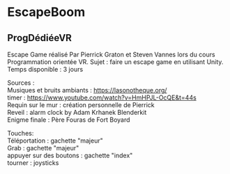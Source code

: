 # EscapeBoom
## ProgDédiéeVR

Escape Game réalisé Par Pierrick Graton et Steven Vannes lors du cours Programmation orientée VR.
Sujet : faire un escape game en utilisant Unity.
Temps disponible : 3 jours


Sources :   
   Musiques et bruits ambiants : https://lasonotheque.org/  
   timer : https://www.youtube.com/watch?v=HmHPJL-OcQE&t=44s  
   Requin sur le mur : création personnelle de Pierrick  
   Reveil : alarm clock by Adam Krhanek Blenderkit  
   Enigme finale : Père Fouras de Fort Boyard  

Touches:   
     Téléportation : gachette "majeur"  
     Grab : gachette "majeur"  
     appuyer sur des boutons : gachette "index"  
     tourner : joysticks  
